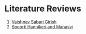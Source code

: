 # Literature Reviews

1. [Vaishnav Sabari Girish](./Vaishnav/literature.pdf)
2. [Spoorti Hannikeri and Manasvi](https://docs.google.com/document/d/15l0aMMJ7_eq3fRz_9YBUKd6sctMncf9iTtn6nuaL9X4/edit?usp=sharing)
